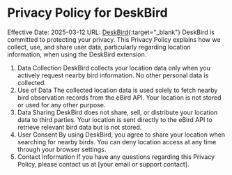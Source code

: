 # Privacy Policy for DeskBird

Effective Date: 2025-03-12
URL: [DeskBird](https://chromewebstore.google.com/detail/dledgclaiopfaljmecahdnjnleknhihc?utm_source=item-share-cb "DeskBird"){:target="\_blank"}
DeskBird is committed to protecting your privacy. This Privacy Policy explains how we collect, use, and share user data, particularly regarding location information, when using the DeskBird extension.

1. Data Collection
   DeskBird collects your location data only when you actively request nearby bird information.
   No other personal data is collected.
2. Use of Data
   The collected location data is used solely to fetch nearby bird observation records from the eBird API.
   Your location is not stored or used for any other purpose.
3. Data Sharing
   DeskBird does not share, sell, or distribute your location data to third parties.
   Your location is sent directly to the eBird API to retrieve relevant bird data but is not stored.
4. User Consent
   By using DeskBird, you agree to share your location when searching for nearby birds.
   You can deny location access at any time through your browser settings.
5. Contact Information
   If you have any questions regarding this Privacy Policy, please contact us at [your email or support contact].
